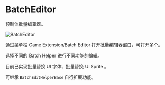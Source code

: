 # BatchEditor

预制体批量编辑器。

![BatchEditor](https://gitee.com/great1217/cdn/raw/master/images/BatchEditor.jpg)

通过菜单栏 Game Extension/Batch Editor 打开批量编辑器窗口，可打开多个。

选择不同的 Batch Helper 进行不同功能的编辑。

目前已实现批量替换 UI 字体、批量替换 UI Sprite 。

可继承 ```BatchEditHelperBase``` 自行扩展功能。